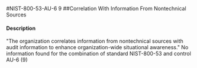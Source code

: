 #NIST-800-53-AU-6 9
##Correlation With Information From Nontechnical Sources
#### Description
"The organization correlates information from nontechnical sources with audit information to enhance organization-wide situational awareness."
No information found for the combination of standard NIST-800-53 and control AU-6 (9)
